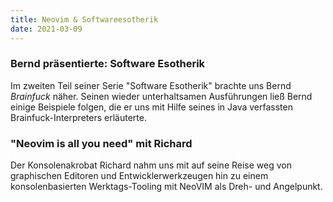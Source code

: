 ```yaml
---
title: Neovim & Softwareesotherik
date: 2021-03-09
---
```


### Bernd präsentierte: Software Esotherik

Im zweiten Teil seiner Serie "Software Esotherik" brachte uns Bernd *Brainfuck* näher. Seinen wieder unterhaltsamen Ausführungen ließ Bernd einige Beispiele folgen, die er uns mit Hilfe seines in Java verfassten Brainfuck-Interpreters erläuterte.


### "Neovim is all you need" mit Richard

Der Konsolenakrobat Richard nahm uns mit auf seine Reise weg von graphischen Editoren und Entwicklerwerkzeugen hin zu einem konsolenbasierten Werktags-Tooling mit NeoVIM als Dreh- und Angelpunkt.
